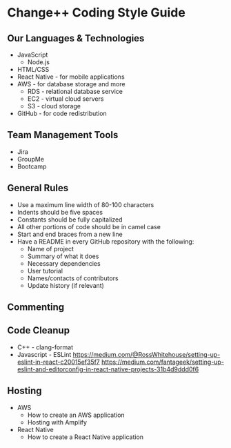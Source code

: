 # Change++ Coding Style Guide

## Our Languages & Technologies
- JavaScript
  - Node.js
- HTML/CSS
- React Native - for mobile applications
- AWS - for database storage and more
  - RDS - relational database service
  - EC2 - virtual cloud servers
  - S3 - cloud storage
- GitHub - for code redistribution

## Team Management Tools
- Jira
- GroupMe
- Bootcamp

## General Rules
- Use a maximum line width of 80-100 characters
- Indents should be five spaces
- Constants should be fully capitalized
- All other portions of code should be in camel case
- Start and end braces from a new line
- Have a README in every GitHub repository with the following:
  - Name of project
  - Summary of what it does
  - Necessary dependencies
  - User tutorial
  - Names/contacts of contributors
  - Update history (if relevant)
  
## Commenting

## Code Cleanup
- C++ - clang-format
- Javascript - ESLint
https://medium.com/@RossWhitehouse/setting-up-eslint-in-react-c20015ef35f7
https://medium.com/fantageek/setting-up-eslint-and-editorconfig-in-react-native-projects-31b4d9ddd0f6

## Hosting
- AWS
  - How to create an AWS application
  - Hosting with Amplify
- React Native
  - How to create a React Native application


